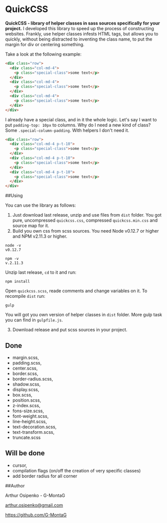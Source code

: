# QuickCSS

**QuickCSS - library of helper classes in sass sources specifically for your project.**
I developed this library to speed up the process of constructing websites. 
Frankly, use helper classes infests HTML tags, 
but allows you to quickly, without being distracted to inventing the class name, 
to put the margin for div or centering something. 

Take a look at the following example: 

```html
<div class="row">
  <div class="col-md-4">
    <p class="special-class">some text</p>
  </div>
  <div class="col-md-4">
    <p class="special-class">some text</p>
  </div>
  <div class="col-md-4">
    <p class="special-class">some text</p>
  </div>
</div>
```

I already have a special class, and in it the whole logic. 
Let's say I want to put ``padding-top: 10px`` to columns. Why do I need a new kind of class? Some ``.special-column-padding``.
With helpers I don't need it.

```html
<div class="row">
  <div class="col-md-4 p-t-10">
    <p class="special-class">some text</p>
  </div>
  <div class="col-md-4 p-t-10">
    <p class="special-class">some text</p>
  </div>
  <div class="col-md-4 p-t-10">
    <p class="special-class">some text</p>
  </div>
</div>
```

##Using

You can use the library as follows:

1. Just download last release, unzip and use files from ``dist`` folder.
   You got pure, uncompressed ``quickcss.css``, compressed ``quickcss.min.css`` and source map for it.
2. Build you own css from scss sources. You need Node v0.12.7 or higher and NPM v2.11.3 or higher.

  ```
  node -v
  v0.12.7
  
  npm -v
  v.2.11.3
  ```
  Unzip last release, ``cd`` to it and run:

  ```
  npm install
  ```
  Open ``quickcss.scss``, reade comments and change variables on it. To recompile ``dist`` run:
  
  ```
  gulp
  ```
  
  You will got you own version of helper classes in ``dist`` folder. More gulp task you can find in ``gulpfile.js``.

3. Download release and put scss sources in your project. 

## Done

- margin.scss,
- padding.scss,
- center.scss,
- border.scss,
- border-radius.scss,
- shadow.scss,
- display.scss,
- box.scss,
- position.scss,
- z-index.scss,
- fons-size.scss,
- font-weight.scss,
- line-height.scss,
- text-decoration.scss,
- text-transform.scss,
- truncate.scss

## Will be done

- cursor,
- compilation flags (on/off the creation of very specific classes)
- add border radius for all corner

##Author

Arthur Osipenko - G-MontaG

arthur.osipenko@gmail.com

https://github.com/G-MontaG
